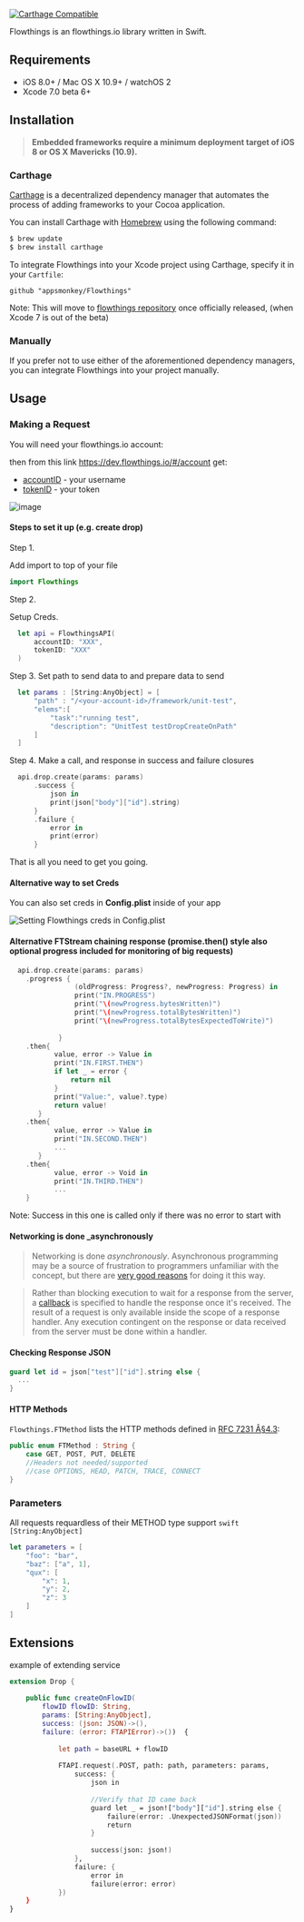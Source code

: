 
[![Carthage Compatible](https://img.shields.io/badge/Carthage-compatible-4BC51D.svg?style=flat)](https://github.com/Carthage/Carthage)

Flowthings is an flowthings.io library written in Swift.

## Requirements

- iOS 8.0+ / Mac OS X 10.9+ / watchOS 2
- Xcode 7.0 beta 6+

## Installation

> **Embedded frameworks require a minimum deployment target of iOS 8 or OS X Mavericks (10.9).**

### Carthage

[Carthage](https://github.com/Carthage/Carthage) is a decentralized dependency manager that automates the process of adding frameworks to your Cocoa application.

You can install Carthage with [Homebrew](http://brew.sh/) using the following command:

```bash
$ brew update
$ brew install carthage
```

To integrate Flowthings into your Xcode project using Carthage, specify it in your `Cartfile`:

```ogdl
github "appsmonkey/Flowthings"
```

Note: This will move to [flowthings repository](https://github.com/flowthings) once officially released, (when Xcode 7 is out of the beta)


### Manually

If you prefer not to use either of the aforementioned dependency managers, you can integrate Flowthings into your project manually.

## Usage

### Making a Request

You will need your flowthings.io account:

then from this link https://dev.flowthings.io/#/account get:

- [accountID](https://dev.flowthings.io/#/account) - your username
- [tokenID](https://dev.flowthings.io/#/account) - your token

![image](https://www.evernote.com/l/AAqDH6Fg-yxIGKe_72iOkZNV--_6fxqs8ikB/image.png)

#### Steps to set it up  (e.g. create drop)

Step 1.

Add import to top of your file 
```swift
import Flowthings
```

Step 2.

Setup Creds.
```swift
  let api = FlowthingsAPI(
      accountID: "XXX",
      tokenID: "XXX"
  )
```
Step 3.
Set path to send data to and prepare data to send
```swift
  let params : [String:AnyObject] = [
      "path" : "/<your-account-id>/framework/unit-test",
      "elems":[
          "task":"running test",
          "description": "UnitTest testDropCreateOnPath"
      ]
  ]
```
Step 4.
Make a call, and response in success and failure closures 
```swift
  api.drop.create(params: params)
      .success {
          json in
          print(json["body"]["id"].string)
      }
      .failure {
          error in
          print(error)
  	  }
```

That is all you need to get you going.

#### Alternative way to set Creds
You can also set creds in **Config.plist** inside of your app

![Setting Flowthings creds in Config.plist](https://www.evernote.com/l/AAoDCAMPFy1C8ZfSa_RRiKPLgSYQz0YoXOwB/image.png)

#### Alternative FTStream chaining response (promise.then() style also optional progress included for monitoring of big requests)
```swift
  api.drop.create(params: params)
  	.progress {
                (oldProgress: Progress?, newProgress: Progress) in
                print("IN.PROGRESS")
                print("\(newProgress.bytesWritten)")
                print("\(newProgress.totalBytesWritten)")
                print("\(newProgress.totalBytesExpectedToWrite)")
                
            }
	.then{
           value, error -> Value in
           print("IN.FIRST.THEN")
           if let _ = error {
	           return nil
           }
	       print("Value:", value?.type)
	       return value!
       }
	.then{
           value, error -> Value in
           print("IN.SECOND.THEN")
           ...
       }
	.then{
           value, error -> Void in
           print("IN.THIRD.THEN")
           ...
	}
```
Note: Success in this one is called only if there was no error to start with

#### Networking is done _asynchronously
> Networking is done _asynchronously_. Asynchronous programming may be a source of frustration to programmers unfamiliar with the concept, but there are [very good reasons](https://developer.apple.com/library/ios/qa/qa1693/_index.html) for doing it this way.

> Rather than blocking execution to wait for a response from the server, a [callback](http://en.wikipedia.org/wiki/Callback_%28computer_programming%29) is specified to handle the response once it's received. The result of a request is only available inside the scope of a response handler. Any execution contingent on the response or data received from the server must be done within a handler.

####  Checking Response JSON

```swift
guard let id = json["test"]["id"].string else {
  ...
}
```

#### HTTP Methods

`Flowthings.FTMethod` lists the HTTP methods defined in [RFC 7231 Â§4.3](http://tools.ietf.org/html/rfc7231#section-4.3):

```swift
public enum FTMethod : String {
    case GET, POST, PUT, DELETE
    //Headers not needed/supported
    //case OPTIONS, HEAD, PATCH, TRACE, CONNECT
}
```

### Parameters
All requests requardless of their METHOD type support  ```swift [String:AnyObject] ```


```swift
let parameters = [
    "foo": "bar",
    "baz": ["a", 1],
    "qux": [
        "x": 1,
        "y": 2,
        "z": 3
    ]
]

```

## Extensions

example of extending service

```swift
extension Drop {
    
    public func createOnFlowID(
        flowID flowID: String,
        params: [String:AnyObject],
        success: (json: JSON)->(),
        failure: (error: FTAPIError)->())  {
            
            let path = baseURL + flowID
            
            FTAPI.request(.POST, path: path, parameters: params,
                success: {
                    json in
                    
                    //Verify that ID came back
                    guard let _ = json!["body"]["id"].string else {
                        failure(error: .UnexpectedJSONFormat(json))
                        return
                    }
                    
                    success(json: json!)
                },
                failure: {
                    error in
                    failure(error: error)
            })
    }
}
```
